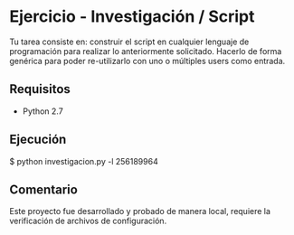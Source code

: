 Ejercicio - Investigación / Script
===================

Tu tarea consiste en: construir el script en cualquier lenguaje de
programación para realizar lo anteriormente solicitado. Hacerlo de forma
genérica para poder re-utilizarlo con uno o múltiples users como entrada.

Requisitos
----------
+ Python 2.7

Ejecución
---------
$ python investigacion.py -l 256189964

Comentario
----------
Este proyecto fue desarrollado y probado de manera local, requiere la verificación de archivos de configuración.

